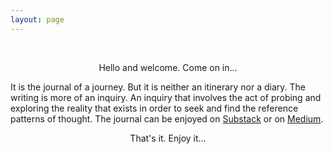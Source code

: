 ```yaml
---
layout: page
---
```

<br>
<p style="text-align:center;">Hello and welcome. Come on in...</p> 

It is the journal of a journey. 
But it is neither an itinerary nor a diary. 
The writing is more of an inquiry. 
An inquiry that involves the act of 
probing and exploring the reality that exists in order to
seek and find the reference patterns of thought.
The journal can be enjoyed on [Substack](https://laminseima.substack.com)
or on [Medium](https://medium.com/@harminbenjamin). 

<p style="text-align: center;">That's it. Enjoy it...</p>
<br>
<br>
